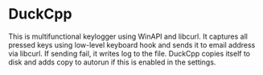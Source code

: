 # DuckCpp
This is multifunctional keylogger using WinAPI and libcurl.
It captures all pressed keys using low-level keyboard hook and sends it to email address via libcurl.
If sending fail, it writes log to the file.
DuckCpp copies itself to disk and adds copy to autorun if this is enabled in the settings.
